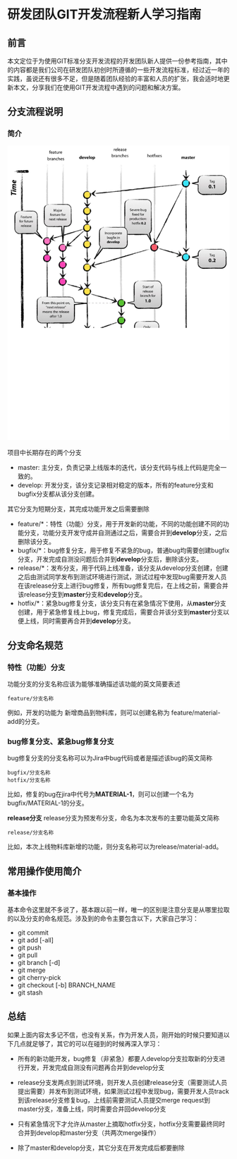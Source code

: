 # 研发团队GIT开发流程新人学习指南

## 前言

本文定位于为使用GIT标准分支开发流程的开发团队新人提供一份参考指南，其中的内容都是我们公司在研发团队初创时所遵循的一些开发流程标准，经过近一年的实践，虽说还有很多不足，但是随着团队经验的丰富和人员的扩张，我会适时地更新本文，分享我们在使用GIT开发流程中遇到的问题和解决方案。

## 分支流程说明

### 简介

![](/assets/1520839114393.png)

项目中长期存在的两个分支

* master: 主分支，负责记录上线版本的迭代，该分支代码与线上代码是完全一致的。
* develop: 开发分支，该分支记录相对稳定的版本，所有的feature分支和bugfix分支都从该分支创建。

其它分支为短期分支，其完成功能开发之后需要删除

* feature/\*：特性（功能）分支，用于开发新的功能，不同的功能创建不同的功能分支，功能分支开发守成并自测通过之后，需要合并到**develop**分支，之后删除该分支。
* bugfix/\*：bug修复分支，用于修复不紧急的bug，普通bug均需要创建bugfix分支，开发完成自测没问题后合并到**develop**分支后，删除该分支。
* release/\*：发布分支，用于代码上线准备，该分支从develop分支创建，创建之后由测试同学发布到测试环境进行测试，测试过程中发现bug需要开发人员在该release分支上进行bug修复，所有bug修复完后，在上线之前，需要合并该release分支到**master**分支和**develop**分支。
* hotfix/\*：紧急bug修复分支，该分支只有在紧急情况下使用，从**master**分支创建，用于紧急修复线上bug，修复完成后，需要合并该分支到**master**分支以便上线，同时需要再合并到**develop**分支。

## 分支命名规范

### 特性（功能）分支
功能分支的分支名称应该为能够准确描述该功能的英文简要表述


```
feature/分支名称
```
例如，开发的功能为 新增商品到物料库，则可以创建名称为 feature/material-add的分支。

### bug修复分支、紧急bug修复分支
bug修复分支的分支名称可以为Jira中bug代码或者是描述该bug的英文简称


```
bugfix/分支名称
hotfix/分支名称
```
比如，修复的bug在jira中代号为**MATERIAL-1**，则可以创建一个名为bugfix/MATERIAL-1的分支。

**release分支**
release分支为预发布分支，命名为本次发布的主要功能英文简称


```
release/分支名称
```
比如，本次上线物料库新增的功能，则分支名称可以为release/material-add。

## 常用操作使用简介

### 基本操作
基本命令这里就不多说了，基本跟以前一样，唯一的区别是注意分支是从哪里拉取的以及分支的命名规范。涉及到的命令主要包含以下，大家自己学习：


* git commit 
* git add [-all]
* git push 
* git pull
* git branch [-d]
* git merge
* git cherry-pick
* git checkout [-b] BRANCH_NAME
* git stash


## 总结
如果上面内容太多记不信，也没有关系，作为开发人员，刚开始的时候只要知道以下几点就足够了，其它的可以在碰到的时候再深入学习：
* 所有的新功能开发，bug修复（非紧急）都要人develop分支拉取新的分支进行开发，开发完成自测没有问题再合并到develop分支

* release分支发两点到测试环境，则开发人员创建release分支（需要测试人员提出需要）并发布到测试环境，如果测试过程中发现bug，需要开发人员track到该release分支修复bug，上线前需要测试人员提交merge request到master分支，准备上线，同时需要合并回develop分支

* 只有紧急情况下才允许从master上摘取hotfix分支，hotfix分支需要最终同时合并到develop和master分支（共两次merge操作）

* 除了master和develop分支，其它分支在开发完成后都要删除












